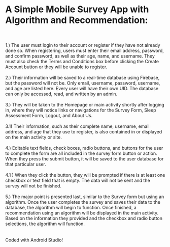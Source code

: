 
# A Simple Mobile Survey App with Algorithm and Recommendation:<br/><br/>
1.) The user must login to their account or register if they have not already done so. When registering, users must enter their email address, password, and confirm password, as well as their age, name, and username. They must also check the Terms and Conditions box before clicking the Create Account button or they will be unable to register.<br/><br/>
2.) Their information will be saved to a real-time database using Firebase, but the password will not be. Only email, username, password, username, and age are listed here. Every user will have their own UID. The database can only be accessed, read, and written by an admin.<br/><br/>
3.) They will be taken to the Homepage or main activity shortly after logging in, where they will notice links or navigations for the Survey Form, Sleep Assessment Form, Logout, and About Us.<br/><br/>
3.1) Their information, such as their complete name, username, email address, and age that they use to register, is also contained in or displayed on the main activity or site.<br/><br/>
4.) Editable text fields, check boxes, radio buttons, and buttons for the user to complete the form are all included in the survey form button or action. When they press the submit button, it will be saved to the user database for that particular user.<br/><br/>
4.1 ) When they click the button, they will be prompted if there is at least one checkbox or text field that is empty. The data will not be sent and the survey will not be finished.<br/><br/>
5.) The major point is presented last, similar to the Survey form but using an algorithm. Once the user completes the survey and saves their data to the database, the algorithm will begin to function. Once finished, a recommendation using an algorithm will be displayed in the main activity. Based on the information they provided and the checkbox and radio button selections, the algorithm will function.<br/>
<br/><br/>
Coded with Android Studio!
